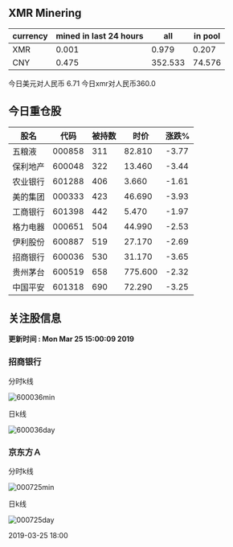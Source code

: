## XMR Minering

|currency|mined in last 24 hours|all|in pool|
|---|---|---|---|
|XMR|0.001|0.979|0.207|
|CNY|0.475|352.533|74.576|

今日美元对人民币 6.71	今日xmr对人民币360.0


## 今日重仓股 

|股名|代码|被持数|时价|涨跌%|
|---|---|---|---|---|
|五粮液|000858|311|82.810|-3.77|
|保利地产|600048|322|13.460|-3.44|
|农业银行|601288|406|3.660|-1.61|
|美的集团|000333|423|46.690|-3.93|
|工商银行|601398|442|5.470|-1.97|
|格力电器|000651|504|44.990|-2.53|
|伊利股份|600887|519|27.170|-2.69|
|招商银行|600036|530|31.170|-3.65|
|贵州茅台|600519|658|775.600|-2.32|
|中国平安|601318|690|72.290|-3.25|

## 关注股信息
**更新时间 : Mon Mar 25 15:00:09 2019**
### 招商银行 
分时k线

![600036min](http://image.sinajs.cn/newchart/min/n/sh600036.gif)

日k线

![600036day](http://image.sinajs.cn/newchart/daily/n/sh600036.gif)

### 京东方Ａ 
分时k线

![000725min](http://image.sinajs.cn/newchart/min/n/sz000725.gif)

日k线

![000725day](http://image.sinajs.cn/newchart/daily/n/sz000725.gif)

2019-03-25 18:00